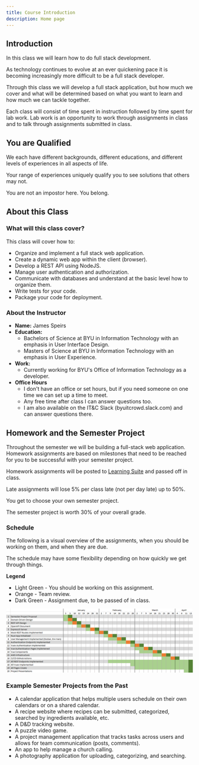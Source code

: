 ```yaml
---
title: Course Introduction
description: Home page
---
```


## Introduction

In this class we will learn how to do full stack development.

As technology continues to evolve at an ever quickening pace it is becoming increasingly more difficult to be a full stack developer.

Through this class we will develop a full stack application, but how much we cover and what will be determined based on what you want to learn and how much we can tackle together.

Each class will consist of time spent in instruction followed by time spent for lab work. Lab work is an opportunity to work through assignments in class and to talk through assignments submitted in class.

## You are Qualified

We each have different backgrounds, different educations, and different levels of experiences in all aspects of life.

Your range of experiences uniquely qualify you to see solutions that others may not.

You are not an impostor here. You belong.

## About this Class

### What will this class cover?

This class will cover how to:

- Organize and implement a full stack web application.
- Create a dynamic web app within the client (browser).
- Develop a REST API using NodeJS.
- Manage user authentication and authorization.
- Communicate with databases and understand at the basic level how to organize them.
- Write tests for your code.
- Package your code for deployment.

### About the Instructor

- **Name:** James Speirs
- **Education:**
    - Bachelors of Science at BYU in Information Technology with an emphasis in User Interface Design.
    - Masters of Science at BYU in Information Technology with an emphasis in User Experience.
- **Work:**
    - Currently working for BYU's Office of Information Technology as a developer.
- **Office Hours**
    - I don't have an office or set hours, but if you need someone on one time we can set up a time to meet.
    - Any free time after class I can answer questions too.
    - I am also available on the IT&C Slack (byuitcrowd.slack.com) and can answer questions there.
    
## Homework and the Semester Project

Throughout the semester we will be building a full-stack web application. Homework assignments are based on milestones that need to be reached for you to be successful with your semester project.

Homework assignments will be posted to [Learning Suite](https://learningsuite.byu.edu) and passed off in class.

Late assignments will lose 5% per class late (not per day late) up to 50%.

You get to choose your own semester project.

The semester project is worth 30% of your overall grade.

### Schedule

The following is a visual overview of the assignments, when you should be working on them, and when they are due.

The schedule may have some flexibility depending on how quickly we get through things.

**Legend**

- Light Green - You should be working on this assignment.
- Orange - Team review.
- Dark Green - Assignment due, to be passed of in class.

![Semester Project Timeline](./images/schedule.png)

### Example Semester Projects from the Past

- A calendar application that helps multiple users schedule on their own calendars or on a shared calendar.
- A recipe website where recipes can be submitted, categorized, searched by ingredients available, etc.
- A D&D tracking website.
- A puzzle video game.
- A project management application that tracks tasks across users and allows for team communication (posts, comments).
- An app to help manage a church calling.
- A photography application for uploading, categorizing, and searching.
